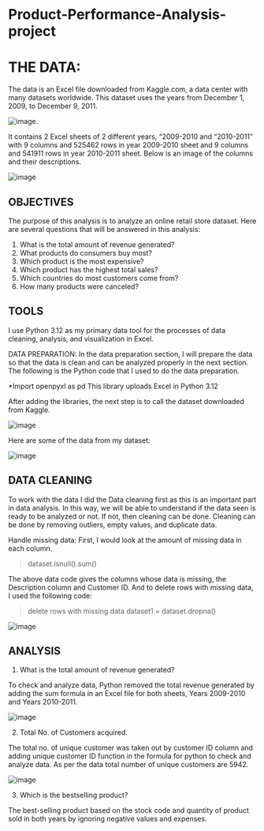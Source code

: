 # Product-Performance-Analysis-project
# THE DATA:

The data is an Excel file downloaded from Kaggle.com, a data center with many datasets worldwide. This dataset uses the years from December 1, 2009, to December 9, 2011.

![image](https://github.com/To4nL3/Product-Performance-Analysis-project/assets/166645959/b6217781-b8a8-4bfa-9068-f44919c152f0).

It contains 2 Excel sheets of 2 different years, “2009-2010 and “2010-2011” with 9 columns
and 525462 rows in year 2009-2010 sheet and 9 columns and 541911 rows in year 2010-2011 sheet. Below is an image of the columns and their descriptions.

![image](https://github.com/To4nL3/Product-Performance-Analysis-project/assets/166645959/fc11ed28-e098-4924-b804-3fbb1f7e24a1)

## OBJECTIVES

The purpose of this analysis is to analyze an online retail store dataset. Here are several questions that will be answered in this analysis:
1.	What is the total amount of revenue generated?
2.	What products do consumers buy most?
3.	Which product is the most expensive?
4.	Which product has the highest total sales?
5.	Which countries do most customers come from?
6.	How many products were canceled?

## TOOLS

I use Python 3.12 as my primary data tool for the processes of data cleaning, analysis, and visualization in Excel.

DATA PREPARATION:
In the data preparation section, I will prepare the data so that the data is clean and can be analyzed properly in the next section. The following is the Python code that I used to do the data preparation.

*Import openpyxl as pd
This library uploads Excel in Python 3.12

After adding the libraries, the next step is to call the dataset downloaded from Kaggle.

![image](https://github.com/To4nL3/Product-Performance-Analysis-project/assets/166645959/e9548c0b-50d2-4b81-bb46-b495e1088774)

Here are some of the data from my dataset:

![image](https://github.com/To4nL3/Product-Performance-Analysis-project/assets/166645959/d0653dff-1077-4ed0-bff0-5bd0f9a951ad)


## DATA CLEANING

To work with the data I did the Data cleaning first as this is an important part in data analysis. In this way, we will be able to understand if the data seen is ready to be analyzed or not. If not, then cleaning can be done. Cleaning can be done by removing outliers, empty values, and duplicate data.

Handle missing data: First, I would look at the amount of missing data in each column.

> dataset.isnull().sum()

The above data code gives the columns whose data is missing, the Description column and Customer ID. And to delete rows with missing data, I used the following code:

> delete rows with missing data dataset1 = dataset.dropna()

![image](https://github.com/To4nL3/Product-Performance-Analysis-project/assets/166645959/7e96830a-9e81-4ca1-ac85-c725b0ac3536)

## ANALYSIS
1.	What is the total amount of revenue generated?

To check and analyze data, Python removed the total revenue generated by adding the sum formula in an Excel file for both sheets, Years 2009-2010 and Years 2010-2011.

![image](https://github.com/To4nL3/Product-Performance-Analysis-project/assets/166645959/7b4afdeb-069d-4d3a-a939-b120ac556ff1)


2.	Total No. of Customers acquired.

The total no. of unique customer was taken out by customer ID column and adding unique customer ID function in the formula for python to check and analyze data. As per the data total number of unique customers are 5942.

![image](https://github.com/To4nL3/Product-Performance-Analysis-project/assets/166645959/4b2cb644-9b2f-4bf7-bde1-4190fc35bb77)


3.	Which is the bestselling product?
 
The best-selling product based on the stock code and quantity of product sold in both years by ignoring negative values and expenses.



